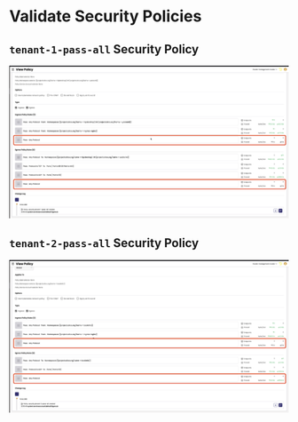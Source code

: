 # Validate Security Policies

## `tenant-1-pass-all` Security Policy

![evaluate-tenant-1-pass-all-gif](images/evaluate-tenant-1-pass-all.png)


## `tenant-2-pass-all` Security Policy

![evaluate-tenant-2-pass-all-gif](images/evaluate-tenant-2-pass-all.png)